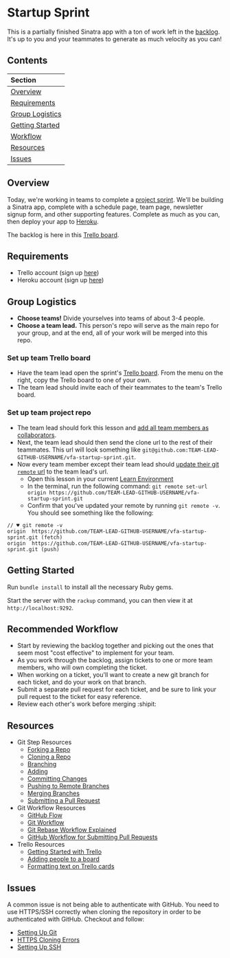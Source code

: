 # Startup Sprint

This is a partially finished Sinatra app with a ton of work left in the [backlog](https://www.atlassian.com/agile/scrum/backlogs). It's up to you and your teammates to generate as much velocity as you can!

## Contents

|Section                             |
|:-----------------------------------|
|[Overview](#overview)               |
|[Requirements](#requirements)       |
|[Group Logistics](#group-logistics) |
|[Getting Started](#getting-started) |
|[Workflow](#recommended-workflow)   |
|[Resources](#resources)             |
|[Issues](#issues)                   |

## Overview

Today, we're working in teams to complete a [project sprint](https://blog.trello.com/beginners-guide-scrum-and-agile-project-management). We'll be building a Sinatra app, complete with a schedule page, team page, newsletter signup form, and other supporting features. Complete as much as you can, then deploy your app to [Heroku](https://www.heroku.com/home).

The backlog is here in this [Trello board](https://trello.com/b/gK1QntcZ).

## Requirements

* Trello account (sign up [here](https://trello.com/signup))
* Heroku account (sign up [here](https://signup.heroku.com/))

## Group Logistics

* **Choose teams!** Divide yourselves into teams of about 3-4 people.
* **Choose a team lead.** This person's repo will serve as the main repo for your group, and at the end, all of your work will be merged into this repo.

### Set up team Trello board

* Have the team lead open the sprint's [Trello board](https://trello.com/b/gK1QntcZ). From the menu on the right, copy the Trello board to one of your own.
* The team lead should invite each of their teammates to the team's Trello board.

### Set up team project repo

* The team lead should fork this lesson and [add all team members as collaborators](https://help.github.com/articles/adding-collaborators-to-a-personal-repository/).
* Next, the team lead should then send the clone url to the rest of their teammates. This url will look something like `git@github.com:TEAM-LEAD-GITHUB-USERNAME/vfa-startup-sprint.git`.
* Now every team member except their team lead should [update their git `remote` url](https://help.github.com/articles/changing-a-remote-s-url/) to the team lead's url.
  * Open this lesson in your current [Learn Environment](https://learn.co/account/environment)
  * In the terminal, run the following command: `git remote set-url origin https://github.com/TEAM-LEAD-GITHUB-USERNAME/vfa-startup-sprint.git`
  * Confirm that you've updated your remote by running `git remote -v`. You should see something like the following:

```text
// ♥ git remote -v
origin  https://github.com/TEAM-LEAD-GITHUB-USERNAME/vfa-startup-sprint.git (fetch)
origin  https://github.com/TEAM-LEAD-GITHUB-USERNAME/vfa-startup-sprint.git (push)
```

## Getting Started

Run `bundle install` to install all the necessary Ruby gems.

Start the server with the `rackup` command, you can then view it at `http://localhost:9292`.


## Recommended Workflow

* Start by reviewing the backlog together and picking out the ones that seem most "cost effective" to implement for your team.
* As you work through the backlog, assign tickets to one or more team members, who will own completing the ticket.
* When working on a ticket, you'll want to create a new git branch for each ticket, and do your work on that branch.
* Submit a separate pull request for each ticket, and be sure to link your pull request to the ticket for easy reference.
* Review each other's work before merging :shipit:


## Resources

* Git Step Resources
  * [Forking a Repo](https://help.github.com/articles/fork-a-repo)
  * [Cloning a Repo](http://git-scm.com/book/en/Git-Basics-Getting-a-Git-Repository#Cloning-an-Existing-Repository)
  * [Branching](http://git-scm.com/book/en/Git-Branching-Basic-Branching-and-Merging#Basic-Branching)
  * [Adding](http://git-scm.com/book/en/Git-Basics-Recording-Changes-to-the-Repository#Staging-Modified-Files)
  * [Committing Changes](http://git-scm.com/book/en/Git-Basics-Recording-Changes-to-the-Repository#Committing-Your-Changes)
  * [Pushing to Remote Branches](http://git-scm.com/book/en/Git-Basics-Working-with-Remotes#Pushing-to-Your-Remotes)
  * [Merging Branches](http://git-scm.com/book/en/Git-Branching-Basic-Branching-and-Merging#Basic-Merging)
  * [Submitting a Pull Request](https://help.github.com/articles/using-pull-requests#sending-the-pull-request)
* Git Workflow Resources
  * [GitHub Flow](http://scottchacon.com/2011/08/31/github-flow.html)
  * [Git Workflow](https://github.com/diaspora/diaspora/wiki/Git-Workflow)
  * [Git Rebase Workflow Explained](http://mettadore.com/analysis/a-simple-git-rebase-workflow-explained/)
  * [GitHub Workflow for Submitting Pull Requests](https://openshift.redhat.com/community/wiki/github-workflow-for-submitting-pull-requests)
* Trello Resources
  * [Getting Started with Trello](https://help.trello.com/category/694-category)
  * [Adding people to a board](https://help.trello.com/article/717-adding-people-to-a-board)
  * [Formatting text on Trello cards](https://help.trello.com/article/821-using-markdown-in-trello)


## Issues

A common issue is not being able to authenticate with GitHub. You need to use HTTPS/SSH correctly when cloning the repository in order to be authenticated with GitHub. Checkout and follow:

* [Setting Up Git](https://help.github.com/articles/set-up-git)
* [HTTPS Cloning Errors](https://help.github.com/articles/https-cloning-errors)
* [Setting Up SSH](https://help.github.com/articles/generating-ssh-keys)
